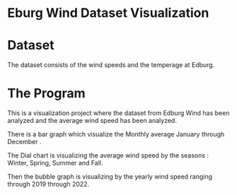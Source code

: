 # Eburg Wind Dataset Visualization

# Dataset 

The dataset consists of the wind speeds and the temperage at Edburg.

# The Program

This is a visualization project where the dataset from Edburg Wind has been analyzed and the average wind speed has been analyzed.

There is a bar graph which visualize the Monthly average January through December .

The Dial chart is visualizing the average wind speed by the seasons : Winter, Spring, Summer and Fall. 

Then the bubble graph is visualizing by the yearly wind speed ranging through 2019 through 2022.

